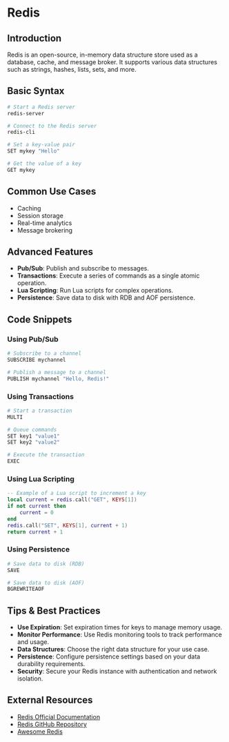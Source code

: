 # Redis

## Introduction
Redis is an open-source, in-memory data structure store used as a database, cache, and message broker. It supports various data structures such as strings, hashes, lists, sets, and more.

## Basic Syntax
```bash
# Start a Redis server
redis-server

# Connect to the Redis server
redis-cli

# Set a key-value pair
SET mykey "Hello"

# Get the value of a key
GET mykey
```

## Common Use Cases
- Caching
- Session storage
- Real-time analytics
- Message brokering

## Advanced Features
- **Pub/Sub**: Publish and subscribe to messages.
- **Transactions**: Execute a series of commands as a single atomic operation.
- **Lua Scripting**: Run Lua scripts for complex operations.
- **Persistence**: Save data to disk with RDB and AOF persistence.

## Code Snippets
### Using Pub/Sub
```bash
# Subscribe to a channel
SUBSCRIBE mychannel

# Publish a message to a channel
PUBLISH mychannel "Hello, Redis!"
```

### Using Transactions
```bash
# Start a transaction
MULTI

# Queue commands
SET key1 "value1"
SET key2 "value2"

# Execute the transaction
EXEC
```

### Using Lua Scripting
```lua
-- Example of a Lua script to increment a key
local current = redis.call("GET", KEYS[1])
if not current then
    current = 0
end
redis.call("SET", KEYS[1], current + 1)
return current + 1
```

### Using Persistence
```bash
# Save data to disk (RDB)
SAVE

# Save data to disk (AOF)
BGREWRITEAOF
```

## Tips & Best Practices
- **Use Expiration**: Set expiration times for keys to manage memory usage.
- **Monitor Performance**: Use Redis monitoring tools to track performance and usage.
- **Data Structures**: Choose the right data structure for your use case.
- **Persistence**: Configure persistence settings based on your data durability requirements.
- **Security**: Secure your Redis instance with authentication and network isolation.

## External Resources
- [Redis Official Documentation](https://redis.io/documentation)
- [Redis GitHub Repository](https://github.com/redis/redis)
- [Awesome Redis](https://github.com/antirez/awesome-redis)